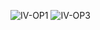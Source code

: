 ![IV-OP1](https://github.com/Vishwanathanselvamoorthy/PYTHON-TKINTER-IMAGE-VIEWER/assets/147639866/cfa5d803-5fed-4080-bc6b-c714cc6b9a41) ![IV-OP3](https://github.com/Vishwanathanselvamoorthy/PYTHON-TKINTER-IMAGE-VIEWER/assets/147639866/af291ca4-46b6-4866-a100-1b14cf09ce8a)



